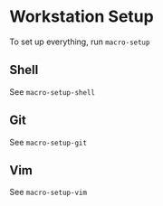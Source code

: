 Workstation Setup
=================

To set up everything, run `macro-setup`


Shell
-----

See `macro-setup-shell`


Git
---

See `macro-setup-git`


Vim
---

See `macro-setup-vim`

